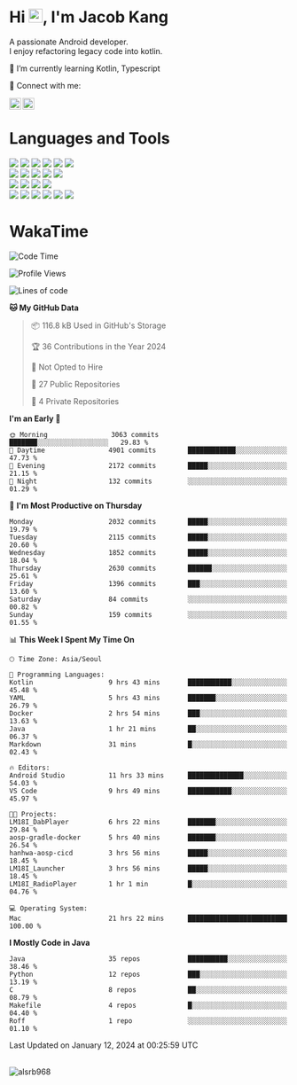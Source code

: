 # Hi <img src="https://media.giphy.com/media/hvRJCLFzcasrR4ia7z/giphy.gif" width="25px">, I'm Jacob Kang
A passionate Android developer.
</br>
I enjoy refactoring legacy code into kotlin.

🌱 I’m currently learning Kotlin, Typescript

🤝 Connect with me:

<a href="https://www.linkedin.com/in/minkyu-kang-b7477b1b2/"><img align="left" src="https://raw.githubusercontent.com/yushi1007/yushi1007/main/images/linkedin.svg" alt="Minkyu Kang | LinkedIn" width="21px"/></a>
<a href="https://www.instagram.com/_jacob_kang/"><img align="left" src="https://raw.githubusercontent.com/yushi1007/yushi1007/main/images/instagram.svg" alt="Jacob Kang | Instagram" width="21px"/></a>

</br>

# Languages and Tools

<div align="left">
<img src="https://img.shields.io/badge/java-007396?logo=java&logoColor=white"/>
<img src="https://img.shields.io/badge/kotlin-7F52FF?logo=kotlin&logoColor=white"/>
<img src="https://img.shields.io/badge/python-3776AB?logo=python&logoColor=white"/>
<img src="https://img.shields.io/badge/bash shell-4EAA25?logo=gnubash&logoColor=white"/>
<img src="https://img.shields.io/badge/c-A8B9CC?logo=c&logoColor=white"/>
<img src="https://img.shields.io/badge/c++-00599C?logo=c%2b%2b&logoColor=white"/>
</div>
<div align="left">
<img src="https://img.shields.io/badge/git-F05032?logo=git&logoColor=white"/>
<img src="https://img.shields.io/badge/github-181717?logo=github&logoColor=white"/>
<img src="https://img.shields.io/badge/mysql-4479A1?logo=mysql&logoColor=white"/>
<img src="https://img.shields.io/badge/sqlite-003B57?logo=sqlite&logoColor=white"/>
<img src="https://img.shields.io/badge/amazon AWS-232F3E?logo=amazonaws&logoColor=white"/>
</div>
<div align="left">
<img src="https://img.shields.io/badge/android-3DDC84?logo=android&logoColor=white"/>
<img src="https://img.shields.io/badge/linux-FCC624?logo=linux&logoColor=white"/>
<img src="https://img.shields.io/badge/flask-000000?logo=flask&logoColor=white"/>
<img src="https://img.shields.io/badge/arduino-00979D?logo=arduino&logoColor=white"/>
</div>
<div align="left">
<img src="https://img.shields.io/badge/slack-4A154B?logo=slack&logoColor=white"/>
<img src="https://img.shields.io/badge/notion-000000?logo=notion&logoColor=white"/>
<img src="https://img.shields.io/badge/jira-0052CC?logo=jira&logoColor=white"/>
<img src="https://img.shields.io/badge/postman-FF6C37?logo=postman&logoColor=white"/>
<img src="https://img.shields.io/badge/intellij-000000?logo=intellijidea&logoColor=white"/>
<img src="https://img.shields.io/badge/pycharm-000000?logo=pycharm&logoColor=white"/>
</div>

# WakaTime

<!--START_SECTION:waka-->
![Code Time](http://img.shields.io/badge/Code%20Time-3%2C400%20hrs%209%20mins-blue)

![Profile Views](http://img.shields.io/badge/Profile%20Views-2-blue)

![Lines of code](https://img.shields.io/badge/From%20Hello%20World%20I%27ve%20Written-6.7%20million%20lines%20of%20code-blue)

**🐱 My GitHub Data** 

> 📦 116.8 kB Used in GitHub's Storage 
 > 
> 🏆 36 Contributions in the Year 2024
 > 
> 🚫 Not Opted to Hire
 > 
> 📜 27 Public Repositories 
 > 
> 🔑 4 Private Repositories 
 > 
**I'm an Early 🐤** 

```text
🌞 Morning                3063 commits        ███████░░░░░░░░░░░░░░░░░░   29.83 % 
🌆 Daytime                4901 commits        ████████████░░░░░░░░░░░░░   47.73 % 
🌃 Evening                2172 commits        █████░░░░░░░░░░░░░░░░░░░░   21.15 % 
🌙 Night                  132 commits         ░░░░░░░░░░░░░░░░░░░░░░░░░   01.29 % 
```
📅 **I'm Most Productive on Thursday** 

```text
Monday                   2032 commits        █████░░░░░░░░░░░░░░░░░░░░   19.79 % 
Tuesday                  2115 commits        █████░░░░░░░░░░░░░░░░░░░░   20.60 % 
Wednesday                1852 commits        █████░░░░░░░░░░░░░░░░░░░░   18.04 % 
Thursday                 2630 commits        ██████░░░░░░░░░░░░░░░░░░░   25.61 % 
Friday                   1396 commits        ███░░░░░░░░░░░░░░░░░░░░░░   13.60 % 
Saturday                 84 commits          ░░░░░░░░░░░░░░░░░░░░░░░░░   00.82 % 
Sunday                   159 commits         ░░░░░░░░░░░░░░░░░░░░░░░░░   01.55 % 
```


📊 **This Week I Spent My Time On** 

```text
🕑︎ Time Zone: Asia/Seoul

💬 Programming Languages: 
Kotlin                   9 hrs 43 mins       ███████████░░░░░░░░░░░░░░   45.48 % 
YAML                     5 hrs 43 mins       ███████░░░░░░░░░░░░░░░░░░   26.79 % 
Docker                   2 hrs 54 mins       ███░░░░░░░░░░░░░░░░░░░░░░   13.63 % 
Java                     1 hr 21 mins        ██░░░░░░░░░░░░░░░░░░░░░░░   06.37 % 
Markdown                 31 mins             █░░░░░░░░░░░░░░░░░░░░░░░░   02.43 % 

🔥 Editors: 
Android Studio           11 hrs 33 mins      ██████████████░░░░░░░░░░░   54.03 % 
VS Code                  9 hrs 49 mins       ███████████░░░░░░░░░░░░░░   45.97 % 

🐱‍💻 Projects: 
LM18I_DabPlayer          6 hrs 22 mins       ███████░░░░░░░░░░░░░░░░░░   29.84 % 
aosp-gradle-docker       5 hrs 40 mins       ███████░░░░░░░░░░░░░░░░░░   26.54 % 
hanhwa-aosp-cicd         3 hrs 56 mins       █████░░░░░░░░░░░░░░░░░░░░   18.45 % 
LM18I_Launcher           3 hrs 56 mins       █████░░░░░░░░░░░░░░░░░░░░   18.45 % 
LM18I_RadioPlayer        1 hr 1 min          █░░░░░░░░░░░░░░░░░░░░░░░░   04.76 % 

💻 Operating System: 
Mac                      21 hrs 22 mins      █████████████████████████   100.00 % 
```

**I Mostly Code in Java** 

```text
Java                     35 repos            ██████████░░░░░░░░░░░░░░░   38.46 % 
Python                   12 repos            ███░░░░░░░░░░░░░░░░░░░░░░   13.19 % 
C                        8 repos             ██░░░░░░░░░░░░░░░░░░░░░░░   08.79 % 
Makefile                 4 repos             █░░░░░░░░░░░░░░░░░░░░░░░░   04.40 % 
Roff                     1 repo              ░░░░░░░░░░░░░░░░░░░░░░░░░   01.10 % 
```




 Last Updated on January 12, 2024 at 00:25:59 UTC
<!--END_SECTION:waka-->

</br>

<div align="left">
<img align="left" src="https://github-readme-stats.vercel.app/api/top-langs?username=alsrb968&show_icons=true&locale=en&layout=compact&theme=dark" alt="alsrb968" />
</div>
